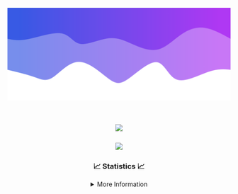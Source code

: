 ![Header](./IMG_4001.png)
<div align="center">

<h1 align="center">
  <a href="https://git.io/typing-svg">
    <img src="https://readme-typing-svg.herokuapp.com/?lines=Welcome+to+my+profile!+👋;JavaScript+developer.;&center=true&size=25">
  </a>
</h1>

<p align="center">
  <img src="https://lanyard.cnrad.dev/api/624702585596805130" />
</p>

### 📈 Statistics 📈
<details>
    <summary>More Information</summary>
    <br/>

<!--START_SECTION:waka-->
![Code Time](http://img.shields.io/badge/Code%20Time-89%20hrs%201%20min-blue)

![Profile Views](http://img.shields.io/badge/Profile%20Views-0-blue)

**🐱 My GitHub Data** 

> 📦 2.1 kB Used in GitHub's Storage 
 > 
> 🏆 3 Contributions in the Year 2024
 > 
> 🚫 Not Opted to Hire
 > 
> 📜 5 Public Repositories 
 > 
> 🔑 1 Private Repositories 
 > 
**I'm an Early 🐤** 

```text
🌞 Morning                115 commits         ███░░░░░░░░░░░░░░░░░░░░░░   13.26 % 
🌆 Daytime                350 commits         ██████████░░░░░░░░░░░░░░░   40.37 % 
🌃 Evening                359 commits         ██████████░░░░░░░░░░░░░░░   41.41 % 
🌙 Night                  43 commits          █░░░░░░░░░░░░░░░░░░░░░░░░   04.96 % 
```
📅 **I'm Most Productive on Wednesday** 

```text
Monday                   103 commits         ███░░░░░░░░░░░░░░░░░░░░░░   11.88 % 
Tuesday                  127 commits         ████░░░░░░░░░░░░░░░░░░░░░   14.65 % 
Wednesday                162 commits         █████░░░░░░░░░░░░░░░░░░░░   18.69 % 
Thursday                 146 commits         ████░░░░░░░░░░░░░░░░░░░░░   16.84 % 
Friday                   123 commits         ████░░░░░░░░░░░░░░░░░░░░░   14.19 % 
Saturday                 82 commits          ██░░░░░░░░░░░░░░░░░░░░░░░   09.46 % 
Sunday                   124 commits         ████░░░░░░░░░░░░░░░░░░░░░   14.30 % 
```


📊 **This Week I Spent My Time On** 

```text
🕑︎ Time Zone: America/New_York

💬 Programming Languages: 
Java                     16 hrs 47 mins      ██████████████████████░░░   86.57 % 
Kotlin                   1 hr 40 mins        ██░░░░░░░░░░░░░░░░░░░░░░░   08.67 % 
XML                      28 mins             █░░░░░░░░░░░░░░░░░░░░░░░░   02.43 % 
YAML                     16 mins             ░░░░░░░░░░░░░░░░░░░░░░░░░   01.39 % 
GitIgnore file           5 mins              ░░░░░░░░░░░░░░░░░░░░░░░░░   00.50 % 

🔥 Editors: 
IntelliJ                 19 hrs 23 mins      █████████████████████████   100.00 % 

🐱‍💻 Projects: 
Mercury                  6 hrs 56 mins       █████████░░░░░░░░░░░░░░░░   35.77 % 
HCTeams                  4 hrs 21 mins       ██████░░░░░░░░░░░░░░░░░░░   22.50 % 
Sodium                   3 hrs 31 mins       █████░░░░░░░░░░░░░░░░░░░░   18.16 % 
SacredRIPOrganizationNEW 3 hrs 24 mins       ████░░░░░░░░░░░░░░░░░░░░░   17.58 % 
Unknown Project          16 mins             ░░░░░░░░░░░░░░░░░░░░░░░░░   01.44 % 

💻 Operating System: 
Windows                  19 hrs 23 mins      █████████████████████████   100.00 % 
```

**I Mostly Code in Java** 

```text
Java                     21 repos            ██████████████████████░░░   87.50 % 
JavaScript               2 repos             ██░░░░░░░░░░░░░░░░░░░░░░░   08.33 % 
C++                      1 repo              █░░░░░░░░░░░░░░░░░░░░░░░░   04.17 % 
```



**Timeline**

![Lines of Code chart](https://raw.githubusercontent.com/DevDipin/DevDipin/main/assets/bar_graph.png)


 Last Updated on 16/02/2024 20:09:46 UTC
<!--END_SECTION:waka-->

![Footer](./IMG_4002.png)